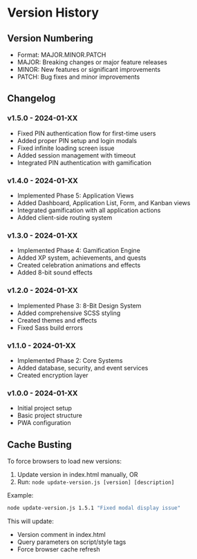 # Version History

## Version Numbering
- Format: MAJOR.MINOR.PATCH
- MAJOR: Breaking changes or major feature releases
- MINOR: New features or significant improvements
- PATCH: Bug fixes and minor improvements

## Changelog

### v1.5.0 - 2024-01-XX
- Fixed PIN authentication flow for first-time users
- Added proper PIN setup and login modals
- Fixed infinite loading screen issue
- Added session management with timeout
- Integrated PIN authentication with gamification

### v1.4.0 - 2024-01-XX
- Implemented Phase 5: Application Views
- Added Dashboard, Application List, Form, and Kanban views
- Integrated gamification with all application actions
- Added client-side routing system

### v1.3.0 - 2024-01-XX
- Implemented Phase 4: Gamification Engine
- Added XP system, achievements, and quests
- Created celebration animations and effects
- Added 8-bit sound effects

### v1.2.0 - 2024-01-XX
- Implemented Phase 3: 8-Bit Design System
- Added comprehensive SCSS styling
- Created themes and effects
- Fixed Sass build errors

### v1.1.0 - 2024-01-XX
- Implemented Phase 2: Core Systems
- Added database, security, and event services
- Created encryption layer

### v1.0.0 - 2024-01-XX
- Initial project setup
- Basic project structure
- PWA configuration

## Cache Busting

To force browsers to load new versions:
1. Update version in index.html manually, OR
2. Run: `node update-version.js [version] [description]`

Example:
```bash
node update-version.js 1.5.1 "Fixed modal display issue"
```

This will update:
- Version comment in index.html
- Query parameters on script/style tags
- Force browser cache refresh